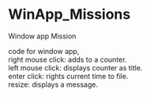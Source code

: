 # WinApp_Missions
Window app Mission

code for window app, <br/>
right mouse click: adds to a counter. <br/>
left mouse click: displays counter as title.<br/>
enter click: rights current time to file.<br/>
resize: displays a message.
